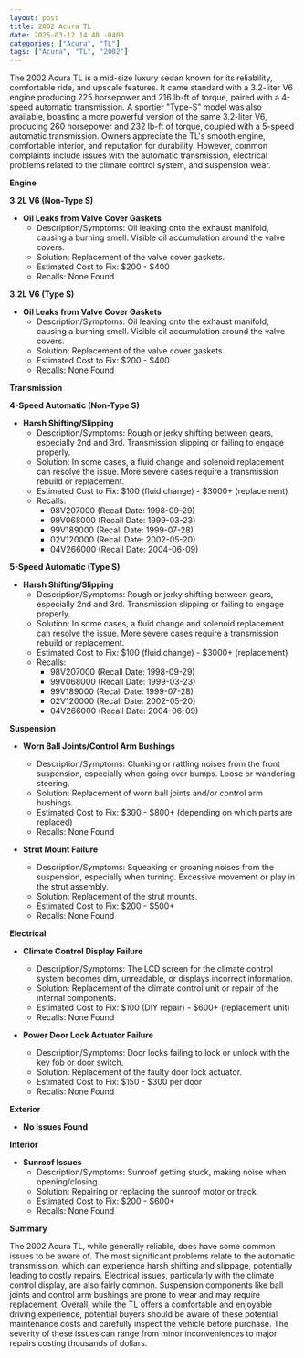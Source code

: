 ```yaml
---
layout: post
title: 2002 Acura TL
date: 2025-03-12 14:40 -0400
categories: ["Acura", "TL"]
tags: ["Acura", "TL", "2002"]
---
```

The 2002 Acura TL is a mid-size luxury sedan known for its reliability, comfortable ride, and upscale features. It came standard with a 3.2-liter V6 engine producing 225 horsepower and 216 lb-ft of torque, paired with a 4-speed automatic transmission. A sportier "Type-S" model was also available, boasting a more powerful version of the same 3.2-liter V6, producing 260 horsepower and 232 lb-ft of torque, coupled with a 5-speed automatic transmission. Owners appreciate the TL's smooth engine, comfortable interior, and reputation for durability. However, common complaints include issues with the automatic transmission, electrical problems related to the climate control system, and suspension wear.

**Engine**

**3.2L V6 (Non-Type S)**

*   **Oil Leaks from Valve Cover Gaskets**
    *   Description/Symptoms: Oil leaking onto the exhaust manifold, causing a burning smell. Visible oil accumulation around the valve covers.
    *   Solution: Replacement of the valve cover gaskets.
    *   Estimated Cost to Fix: $200 - $400
    *   Recalls: None Found

**3.2L V6 (Type S)**

*   **Oil Leaks from Valve Cover Gaskets**
    *   Description/Symptoms: Oil leaking onto the exhaust manifold, causing a burning smell. Visible oil accumulation around the valve covers.
    *   Solution: Replacement of the valve cover gaskets.
    *   Estimated Cost to Fix: $200 - $400
    *   Recalls: None Found

**Transmission**

**4-Speed Automatic (Non-Type S)**

*   **Harsh Shifting/Slipping**
    *   Description/Symptoms: Rough or jerky shifting between gears, especially 2nd and 3rd. Transmission slipping or failing to engage properly.
    *   Solution: In some cases, a fluid change and solenoid replacement can resolve the issue. More severe cases require a transmission rebuild or replacement.
    *   Estimated Cost to Fix: $100 (fluid change) - $3000+ (replacement)
    *   Recalls:
        *   98V207000 (Recall Date: 1998-09-29)
        *   99V068000 (Recall Date: 1999-03-23)
        *   99V189000 (Recall Date: 1999-07-28)
        *   02V120000 (Recall Date: 2002-05-20)
        *   04V266000 (Recall Date: 2004-06-09)

**5-Speed Automatic (Type S)**

*   **Harsh Shifting/Slipping**
    *   Description/Symptoms: Rough or jerky shifting between gears, especially 2nd and 3rd. Transmission slipping or failing to engage properly.
    *   Solution: In some cases, a fluid change and solenoid replacement can resolve the issue. More severe cases require a transmission rebuild or replacement.
    *   Estimated Cost to Fix: $100 (fluid change) - $3000+ (replacement)
    *   Recalls:
        *   98V207000 (Recall Date: 1998-09-29)
        *   99V068000 (Recall Date: 1999-03-23)
        *   99V189000 (Recall Date: 1999-07-28)
        *   02V120000 (Recall Date: 2002-05-20)
        *   04V266000 (Recall Date: 2004-06-09)

**Suspension**

*   **Worn Ball Joints/Control Arm Bushings**
    *   Description/Symptoms: Clunking or rattling noises from the front suspension, especially when going over bumps. Loose or wandering steering.
    *   Solution: Replacement of worn ball joints and/or control arm bushings.
    *   Estimated Cost to Fix: $300 - $800+ (depending on which parts are replaced)
    *   Recalls: None Found

*   **Strut Mount Failure**
    *   Description/Symptoms: Squeaking or groaning noises from the suspension, especially when turning.  Excessive movement or play in the strut assembly.
    *   Solution: Replacement of the strut mounts.
    *   Estimated Cost to Fix: $200 - $500+
    *   Recalls: None Found

**Electrical**

*   **Climate Control Display Failure**
    *   Description/Symptoms: The LCD screen for the climate control system becomes dim, unreadable, or displays incorrect information.
    *   Solution: Replacement of the climate control unit or repair of the internal components.
    *   Estimated Cost to Fix: $100 (DIY repair) - $600+ (replacement unit)
    *   Recalls: None Found

*   **Power Door Lock Actuator Failure**
    *   Description/Symptoms: Door locks failing to lock or unlock with the key fob or door switch.
    *   Solution: Replacement of the faulty door lock actuator.
    *   Estimated Cost to Fix: $150 - $300 per door
    *   Recalls: None Found

**Exterior**

*   **No Issues Found**

**Interior**

*   **Sunroof Issues**
    *   Description/Symptoms: Sunroof getting stuck, making noise when opening/closing.
    *   Solution: Repairing or replacing the sunroof motor or track.
    *   Estimated Cost to Fix: $200 - $600+
    *   Recalls: None Found

**Summary**

The 2002 Acura TL, while generally reliable, does have some common issues to be aware of. The most significant problems relate to the automatic transmission, which can experience harsh shifting and slippage, potentially leading to costly repairs. Electrical issues, particularly with the climate control display, are also fairly common. Suspension components like ball joints and control arm bushings are prone to wear and may require replacement. Overall, while the TL offers a comfortable and enjoyable driving experience, potential buyers should be aware of these potential maintenance costs and carefully inspect the vehicle before purchase. The severity of these issues can range from minor inconveniences to major repairs costing thousands of dollars.

